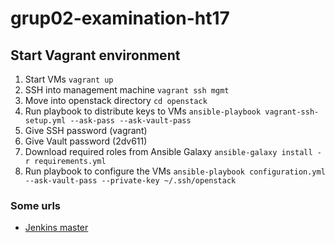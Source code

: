 # grup02-examination-ht17

## Start Vagrant environment
1. Start VMs `vagrant up` 
1. SSH into management machine `vagrant ssh mgmt` 
1. Move into openstack directory `cd openstack` 
1. Run playbook to distribute keys to VMs `ansible-playbook vagrant-ssh-setup.yml --ask-pass --ask-vault-pass`
  1. Give SSH password (vagrant)
  1. Give Vault password (2dv611)
1. Download required roles from Ansible Galaxy `ansible-galaxy install -r requirements.yml`
1. Run playbook to configure the VMs `ansible-playbook configuration.yml --ask-vault-pass --private-key ~/.ssh/openstack`

### Some urls
* [Jenkins master](http://194.47.174.52:8000/)